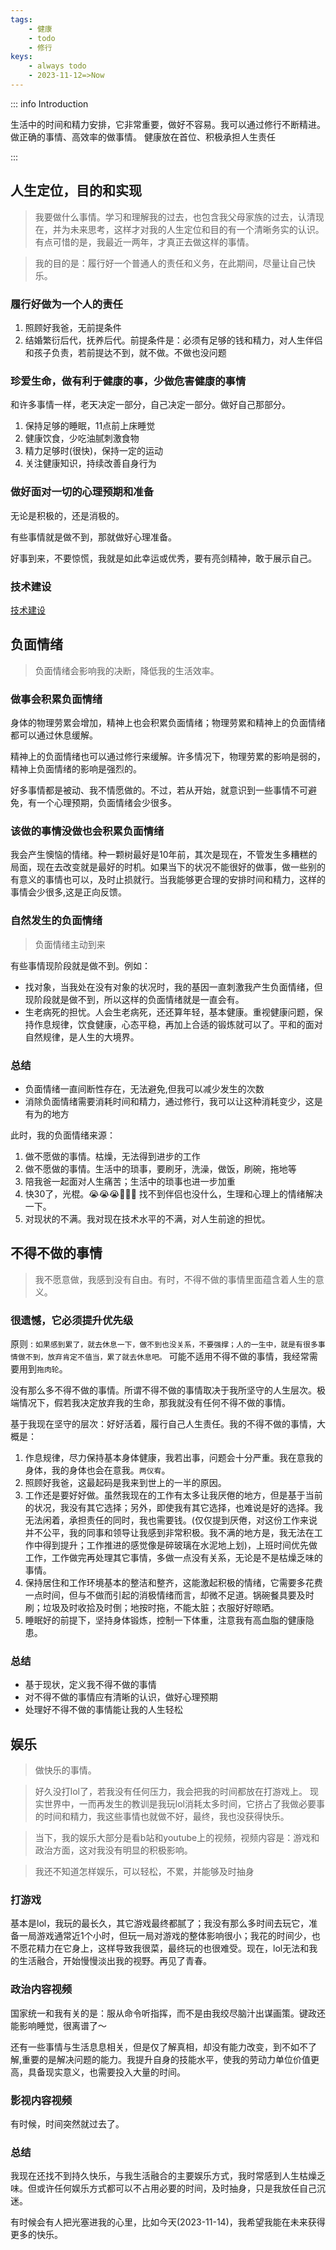 ```yaml
---
tags: 
    - 健康
    - todo
    - 修行
keys:
    - always todo
    - 2023-11-12=>Now
---
```


::: info Introduction

生活中的时间和精力安排，它非常重要，做好不容易。我可以通过修行不断精进。
做正确的事情、高效率的做事情。
健康放在首位、积极承担人生责任

:::

## 人生定位，目的和实现

> 我要做什么事情。学习和理解我的过去，也包含我父母家族的过去，认清现在，并为未来思考，这样才对我的人生定位和目的有一个清晰务实的认识。有点可惜的是，我最近一两年，才真正去做这样的事情。

> 我的目的是：履行好一个普通人的责任和义务，在此期间，尽量让自己快乐。


### 履行好做为一个人的责任

1. 照顾好我爸，无前提条件
2. 结婚繁衍后代，抚养后代。前提条件是：必须有足够的钱和精力，对人生伴侣和孩子负责，若前提达不到，就不做。不做也没问题

### 珍爱生命，做有利于健康的事，少做危害健康的事情

和许多事情一样，老天决定一部分，自己决定一部分。做好自己那部分。

1. 保持足够的睡眠，11点前上床睡觉
2. 健康饮食，少吃油腻刺激食物
3. 精力足够时(很快)，保持一定的运动
4. 关注健康知识，持续改善自身行为

### 做好面对一切的心理预期和准备

无论是积极的，还是消极的。

有些事情就是做不到，那就做好心理准备。

好事到来，不要惊慌，我就是如此幸运或优秀，要有亮剑精神，敢于展示自己。

### 技术建设

[技术建设](../../../tech/技术建设.md)


## 负面情绪

> 负面情绪会影响我的决断，降低我的生活效率。

### 做事会积累负面情绪

身体的物理劳累会增加，精神上也会积累负面情绪；物理劳累和精神上的负面情绪都可以通过休息缓解。

精神上的负面情绪也可以通过修行来缓解。许多情况下，物理劳累的影响是弱的，精神上负面情绪的影响是强烈的。

好多事情都是被动、我不情愿做的。不过，若从开始，就意识到一些事情不可避免，有一个心理预期，负面情绪会少很多。


### 该做的事情没做也会积累负面情绪

我会产生懊恼的情绪。种一颗树最好是10年前，其次是现在，不管发生多糟糕的局面，现在去改变就是最好的时机。如果当下的状况不能很好的做事，做一些别的有意义的事情也可以，及时止损就行。当我能够更合理的安排时间和精力，这样的事情会少很多,这是正向反馈。


### 自然发生的负面情绪

> 负面情绪主动到来

有些事情现阶段就是做不到。例如：
- 找对象，当我处在没有对象的状况时，我的基因一直刺激我产生负面情绪，但现阶段就是做不到，所以这样的负面情绪就是一直会有。
- 生老病死的担忧。人会生老病死，还还算年轻，基本健康。重视健康问题，保持作息规律，饮食健康，心态平稳，再加上合适的锻炼就可以了。平和的面对自然规律，是人生的大境界。

### 总结

 - 负面情绪一直间断性存在，无法避免,但我可以减少发生的次数
 - 消除负面情绪需要消耗时间和精力，通过修行，我可以让这种消耗变少，这是有为的地方

此时，我的负面情绪来源：

 1. 做不愿做的事情。枯燥，无法得到进步的工作
 2. 做不愿做的事情。生活中的琐事，要刷牙，洗澡，做饭，刷碗，拖地等
 3. 陪我爸一起面对人生痛苦；生活中的琐事也进一步加重
 4. 快30了，光棍。😭😭😭🤡🤡🤡 找不到伴侣也没什么，生理和心理上的情绪解决一下。
 5. 对现状的不满。我对现在技术水平的不满，对人生前途的担忧。

## 不得不做的事情

> 我不愿意做，我感到没有自由。有时，不得不做的事情里面蕴含着人生的意义。

 ### 很遗憾，它必须提升优先级
 
 原则 : `如果感到累了，就去休息一下，做不到也没关系，不要强撑；人的一生中，就是有很多事情做不到，放弃肯定不值当，累了就去休息吧。` 可能不适用不得不做的事情，我经常需要用到`拖肉轮`。

 没有那么多不得不做的事情。所谓不得不做的事情取决于我所坚守的人生层次。极端情况下，假若我决定放弃我的生命，那我就没有任何不得不做的事情。

 基于我现在坚守的层次：好好活着，履行自己人生责任。我的不得不做的事情，大概是：

 1. 作息规律，尽力保持基本身体健康，我若出事，问题会十分严重。我在意我的身体，我的身体也会在意我。`两仪宥`。
 2. 照顾好我爸，这最起码是我来到世上的一半的原因。
 3. 工作还是要好好做。虽然我现在的工作有太多让我厌倦的地方，但是基于当前的状况，我没有其它选择；另外，即使我有其它选择，也难说是好的选择。我无法闲着，承担责任的同时，我也需要钱。(仅仅提到厌倦，对这份工作来说并不公平，我的同事和领导让我感到非常积极。我不满的地方是，我无法在工作中得到提升；工作推进的感觉像是碎玻璃在水泥地上划)，上班时间优先做工作，工作做完再处理其它事情，多做一点没有关系，无论是不是枯燥乏味的事情。
 4. 保持居住和工作环境基本的整洁和整齐，这能激起积极的情绪，它需要多花费一点时间，但与不做而引起的消极情绪而言，却微不足道。锅碗餐具要及时刷；垃圾及时收拾及时倒；地按时拖，不能太脏；衣服好好晾晒。
 5. 睡眠好的前提下，坚持身体锻炼，控制一下体重，注意我有高血脂的健康隐患。

### 总结

 - 基于现状，定义我不得不做的事情
 - 对不得不做的事情应有清晰的认识，做好心理预期
 - 处理好不得不做的事情能让我的人生轻松

## 娱乐

> 做快乐的事情。

>好久没打lol了，若我没有任何压力，我会把我的时间都放在打游戏上。
现实世界中，一而再发生的教训是我玩lol消耗太多时间，它挤占了我做必要事的时间和精力，我这些事情也就做不好，最终，我也没获得快乐。

>当下，我的娱乐大部分是看b站和youtube上的视频，视频内容是：游戏和政治方面，这对我没有明显的积极影响。

> 我还不知道怎样娱乐，可以轻松，不累，并能够及时抽身

### 打游戏

基本是lol，我玩的最长久，其它游戏最终都腻了；我没有那么多时间去玩它，准备一局游戏通常近1个小时，但玩一局对游戏的整体影响很小；我花的时间少，也不愿花精力在它身上，这样导致我很菜，最终玩的也很难受。现在，lol无法和我的生活融合，开始慢慢淡出我的视野。再见了青春。


### 政治内容视频

国家统一和我有关的是：服从命令听指挥，而不是由我绞尽脑汁出谋画策。键政还能影响睡觉，很离谱了～

还有一些事情与生活息息相关，但是仅了解真相，却没有能力改变，到不如不了解,重要的是解决问题的能力。我提升自身的技能水平，使我的劳动力单位价值更高，具备现实意义，也需要投入大量的时间。

### 影视内容视频

有时候，时间突然就过去了。


### 总结

我现在还找不到持久快乐，与我生活融合的主要娱乐方式，我时常感到人生枯燥乏味。但或许任何娱乐方式都可以不占用必要的时间，及时抽身，只是我放任自己沉迷。

有时候会有人把光塞进我的心里，比如今天(2023-11-14)，我希望我能在未来获得更多的快乐。

